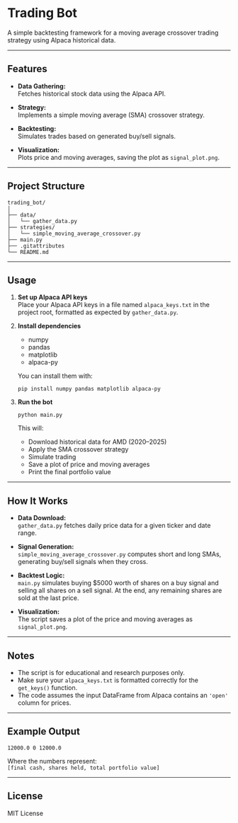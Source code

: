 # Trading Bot

A simple backtesting framework for a moving average crossover trading strategy using Alpaca historical data.

---

## Features

- **Data Gathering:**  
  Fetches historical stock data using the Alpaca API.

- **Strategy:**  
  Implements a simple moving average (SMA) crossover strategy.

- **Backtesting:**  
  Simulates trades based on generated buy/sell signals.

- **Visualization:**  
  Plots price and moving averages, saving the plot as `signal_plot.png`.

---

## Project Structure

```
trading_bot/
│
├── data/
│   └── gather_data.py
├── strategies/
│   └── simple_moving_average_crossover.py
├── main.py
├── .gitattributes
└── README.md
```

---

## Usage

1. **Set up Alpaca API keys**  
   Place your Alpaca API keys in a file named `alpaca_keys.txt` in the project root, formatted as expected by `gather_data.py`.

2. **Install dependencies**
   - numpy
   - pandas
   - matplotlib
   - alpaca-py

   You can install them with:
   ```
   pip install numpy pandas matplotlib alpaca-py
   ```

3. **Run the bot**
   ```
   python main.py
   ```

   This will:
   - Download historical data for AMD (2020–2025)
   - Apply the SMA crossover strategy
   - Simulate trading
   - Save a plot of price and moving averages
   - Print the final portfolio value

---

## How It Works

- **Data Download:**  
  `gather_data.py` fetches daily price data for a given ticker and date range.

- **Signal Generation:**  
  `simple_moving_average_crossover.py` computes short and long SMAs, generating buy/sell signals when they cross.

- **Backtest Logic:**  
  `main.py` simulates buying $5000 worth of shares on a buy signal and selling all shares on a sell signal. At the end, any remaining shares are sold at the last price.

- **Visualization:**  
  The script saves a plot of the price and moving averages as `signal_plot.png`.

---

## Notes

- The script is for educational and research purposes only.
- Make sure your `alpaca_keys.txt` is formatted correctly for the `get_keys()` function.
- The code assumes the input DataFrame from Alpaca contains an `'open'` column for prices.

---

## Example Output

```
12000.0 0 12000.0
```
Where the numbers represent:  
`[final cash, shares held, total portfolio value]`

---

## License

MIT License